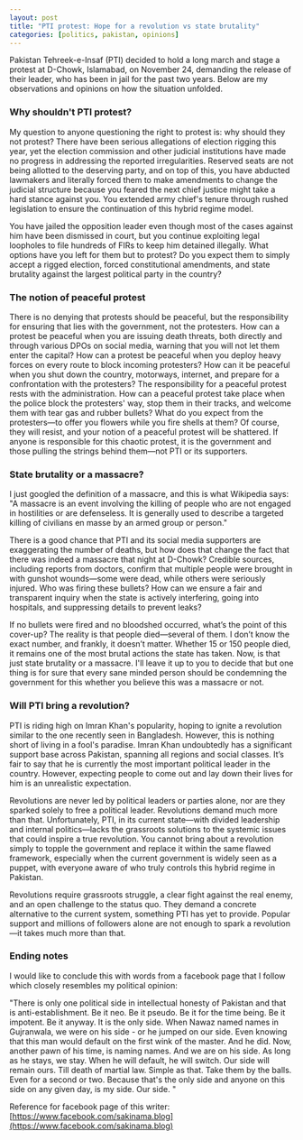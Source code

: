 ```yaml
---
layout: post
title: "PTI protest: Hope for a revolution vs state brutality"
categories: [politics, pakistan, opinions]
---
```


Pakistan Tehreek-e-Insaf (PTI) decided to hold a long march and stage a protest at D-Chowk, Islamabad, on November 24, demanding the release of their leader, who has been in jail for the past two years. Below are my observations and opinions on how the situation unfolded.

### Why shouldn't PTI protest?
My question to anyone questioning the right to protest is: why should they not protest? There have been serious allegations of election rigging this year, yet the election commission and other judicial institutions have made no progress in addressing the reported irregularities. Reserved seats are not being allotted to the deserving party, and on top of this, you have abducted lawmakers and literally forced them to make amendments to change the judicial structure because you feared the next chief justice might take a hard stance against you. You extended army chief's tenure through rushed legislation to ensure the continuation of this hybrid regime model.

You have jailed the opposition leader even though most of the cases against him have been dismissed in court, but you continue exploiting legal loopholes to file hundreds of FIRs to keep him detained illegally. What options have you left for them but to protest? Do you expect them to simply accept a rigged election, forced constitutional amendments, and state brutality against the largest political party in the country?

### The notion of peaceful protest
There is no denying that protests should be peaceful, but the responsibility for ensuring that lies with the government, not the protesters. How can a protest be peaceful when you are issuing death threats, both directly and through various DPOs on social media, warning that you will not let them enter the capital? How can a protest be peaceful when you deploy heavy forces on every route to block incoming protesters? How can it be peaceful when you shut down the country, motorways, internet, and prepare for a confrontation with the protesters? The responsibility for a peaceful protest rests with the administration. How can a peaceful protest take place when the police block the protesters' way, stop them in their tracks, and welcome them with tear gas and rubber bullets? What do you expect from the protesters—to offer you flowers while you fire shells at them? Of course, they will resist, and your notion of a peaceful protest will be shattered. If anyone is responsible for this chaotic protest, it is the government and those pulling the strings behind them—not PTI or its supporters.

### State brutality or a massacre?
I just googled the definition of a massacre, and this is what Wikipedia says:
"A massacre is an event involving the killing of people who are not engaged in hostilities or are defenseless. It is generally used to describe a targeted killing of civilians en masse by an armed group or person."

There is a good chance that PTI and its social media supporters are exaggerating the number of deaths, but how does that change the fact that there was indeed a massacre that night at D-Chowk? Credible sources, including reports from doctors, confirm that multiple people were brought in with gunshot wounds—some were dead, while others were seriously injured. Who was firing these bullets? How can we ensure a fair and transparent inquiry when the state is actively interfering, going into hospitals, and suppressing details to prevent leaks?

If no bullets were fired and no bloodshed occurred, what’s the point of this cover-up? The reality is that people died—several of them. I don’t know the exact number, and frankly, it doesn’t matter. Whether 15 or 150 people died, it remains one of the most brutal actions the state has taken. Now, is that just state brutality or a massacre. I'll leave it up to you to decide that but one thing is for sure that every sane minded person should be condemning the government for this whether you believe this was a massacre or not.

### Will PTI bring a revolution?
PTI is riding high on Imran Khan's popularity, hoping to ignite a revolution similar to the one recently seen in Bangladesh. However, this is nothing short of living in a fool's paradise. Imran Khan undoubtedly has a significant support base across Pakistan, spanning all regions and social classes. It’s fair to say that he is currently the most important political leader in the country. However, expecting people to come out and lay down their lives for him is an unrealistic expectation.

Revolutions are never led by political leaders or parties alone, nor are they sparked solely to free a political leader. Revolutions demand much more than that. Unfortunately, PTI, in its current state—with divided leadership and internal politics—lacks the grassroots solutions to the systemic issues that could inspire a true revolution. You cannot bring about a revolution simply to topple the government and replace it within the same flawed framework, especially when the current government is widely seen as a puppet, with everyone aware of who truly controls this hybrid regime in Pakistan.

Revolutions require grassroots struggle, a clear fight against the real enemy, and an open challenge to the status quo. They demand a concrete alternative to the current system, something PTI has yet to provide. Popular support and millions of followers alone are not enough to spark a revolution—it takes much more than that.


### Ending notes
I would like to conclude this with words from a facebook page that I follow which closely resembles my political opinion:

"There is only one political side in intellectual honesty of Pakistan and that is anti-establishment. Be it neo. Be it pseudo. Be it for the time being. Be it impotent. Be it anyway. It is the only side. When Nawaz named names in Gujranwala, we were on his side - or he jumped on our side. Even knowing that this man would default on the first wink of the master. And he did. 
Now, another pawn of his time, is naming names. And we are on his side. As long as he stays, we stay. When he will default, he will switch. Our side will remain ours. Till death of martial law. Simple as that. Take them by the balls. Even for a second or two. Because that's the only side and anyone on this side on any given day, is my side. Our side. " 

Reference for facebook page of this writer: [https://www.facebook.com/sakinama.blog](https://www.facebook.com/sakinama.blog)
